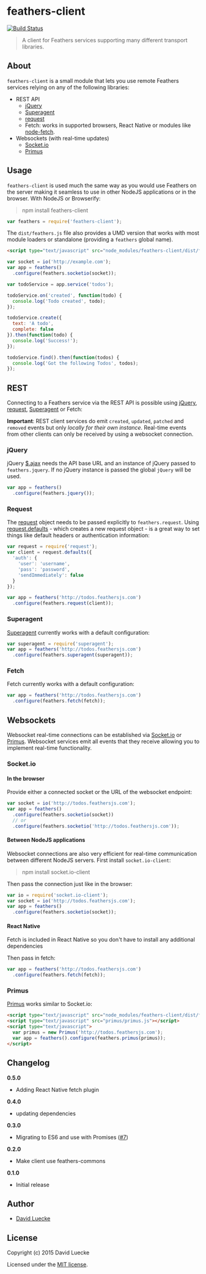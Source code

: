 # feathers-client

[![Build Status](https://travis-ci.org/feathersjs/feathers-client.png?branch=master)](https://travis-ci.org/feathersjs/feathers-client)

> A client for Feathers services supporting many different transport libraries.

## About

`feathers-client` is a small module that lets you use remote Feathers services relying on any of the following libraries:

- REST API
  - [jQuery](https://jquery.com/)
  - [Superagent](http://visionmedia.github.io/superagent/)
  - [request](https://github.com/request/request)
  - Fetch: works in supported browsers, React Native or modules like [node-fetch](https://github.com/bitinn/node-fetch).
- Websockets (with real-time updates)
  - [Socket.io](http://socket.io/)
  - [Primus](https://github.com/primus/primus)

## Usage

`feathers-client` is used much the same way as you would use Feathers on the server making it seamless to use in other NodeJS applications or in the browser. With NodeJS or Browserify:

> npm install feathers-client

```js
var feathers = require('feathers-client');
```

The `dist/feathers.js` file also provides a UMD version that works with most module loaders or standalone (providing a `feathers` global name).

```html
<script type="text/javascript" src="node_modules/feathers-client/dist/feathers.js"></script>
```

```js
var socket = io('http://example.com');
var app = feathers()
  .configure(feathers.socketio(socket));

var todoService = app.service('todos');

todoService.on('created', function(todo) {
  console.log('Todo created', todo);
});

todoService.create({
  text: 'A todo',
  complete: false
}).then(function(todo) {
  console.log('Success!');
});

todoService.find().then(function(todos) {
  console.log('Got the following Todos', todos);
});
```

## REST

Connecting to a Feathers service via the REST API is possible using [jQuery](https://jquery.com/), [request](https://github.com/request/request), [Superagent](http://visionmedia.github.io/superagent/) or Fetch:

__Important__: REST client services do emit `created`, `updated`, `patched` and `removed` events but only _locally for their own instance_. Real-time events from other clients can only be received by using a websocket connection.

### jQuery

jQuery [$.ajax](http://api.jquery.com/jquery.ajax/) needs the API base URL and an instance of jQuery passed to `feathers.jquery`. If no jQuery instance is passed the global `jQuery` will be used.

```js
var app = feathers()
  .configure(feathers.jquery());
```

### Request

The [request](https://github.com/request/request) object needs to be passed explicitly to `feathers.request`. Using [request.defaults](https://github.com/request/request#convenience-methods) - which creates a new request object - is a great way to set things like default headers or authentication information:

```js
var request = require('request');
var client = request.defaults({
  'auth': {
    'user': 'username',
    'pass': 'password',
    'sendImmediately': false
  }
});

var app = feathers('http://todos.feathersjs.com')
  .configure(feathers.request(client));
```

### Superagent

[Superagent](http://visionmedia.github.io/superagent/) currently works with a default configuration:

```js
var superagent = require('superagent');
var app = feathers('http://todos.feathersjs.com')
  .configure(feathers.superagent(superagent));
```

### Fetch

Fetch currently works with a default configuration:

```js
var app = feathers('http://todos.feathersjs.com')
  .configure(feathers.fetch(fetch));
```

## Websockets

Websocket real-time connections can be established via [Socket.io](http://socket.io/) or [Primus](https://github.com/primus/primus). Websocket services emit all events that they receive allowing you to implement real-time functionality.

### Socket.io

#### In the browser

Provide either a connected socket or the URL of the websocket endpoint:

```js
var socket = io('http://todos.feathersjs.com');
var app = feathers()
  .configure(feathers.socketio(socket))
  // or
  .configure(feathers.socketio('http://todos.feathersjs.com'));
```

#### Between NodeJS applications

Websocket connections are also very efficient for real-time communication between different NodeJS servers. First install `socket.io-client`:

> npm install socket.io-client

Then pass the connection just like in the browser:

```js
var io = require('socket.io-client');
var socket = io('http://todos.feathersjs.com');
var app = feathers()
  .configure(feathers.socketio(socket));
```

#### React Native

Fetch is included in React Native so you don't have to install any additional dependencies

Then pass in fetch:

```js
var app = feathers('http://todos.feathersjs.com')
  .configure(feathers.fetch(fetch));
```

### Primus

[Primus](https://github.com/primus/primus) works similar to Socket.io:

```html
<script type="text/javascript" src="node_modules/feathers-client/dist/feathers.js"></script>
<script type="text/javascript" src="primus/primus.js"></script>
<script type="text/javascript">
  var primus = new Primus('http://todos.feathersjs.com');
  var app = feathers().configure(feathers.primus(primus));
</script>
```

## Changelog

__0.5.0__

- Adding React Native fetch plugin

__0.4.0__

- updating dependencies

__0.3.0__

- Migrating to ES6 and use with Promises ([#7](https://github.com/feathersjs/feathers-client/issues/7))

__0.2.0__

- Make client use feathers-commons

__0.1.0__

- Initial release

## Author

- [David Luecke](https://github.com/daffl)

## License

Copyright (c) 2015 David Luecke

Licensed under the [MIT license](LICENSE).
